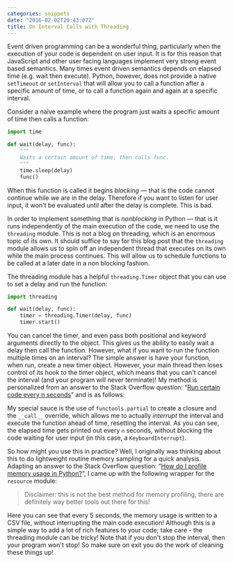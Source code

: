```yaml
---
categories: snippets
date: "2016-02-02T20:43:07Z"
title: On Interval Calls with Threading
---
```


Event driven programming can be a wonderful thing, particularly when the execution of your code is dependent on user input. It is for this reason that JavaScript and other user facing languages implement very strong event based semantics. Many times event driven semantics depends on elapsed time (e.g. wait then execute). Python, however, does not provide a native `setTimeout` or `setInterval` that will allow you to call a function after a specific amount of time, or to call a function again and again at a specific interval.

Consider a naive example where the program just waits a specific amount of time then calls a function:

```python
import time

def wait(delay, func):
    """
    Waits a certain amount of time, then calls func.
    """
    time.sleep(delay)
    func()
```

When this function is called it begins _blocking_ &mdash; that is the code cannot continue while we are in the delay. Therefore if you want to listen for user input, it won't be evaluated until after the delay is complete. This is bad.

In order to implement something that is _nonblocking_ in Python &mdash; that is it runs independently of the main execution of the code, we need to use the `threading` module. This is not a blog on threading, which is an enormous topic of its own. It should suffice to say for this blog post that the `threading` module allows us to spin off an independent thread that executes on its own while the main process continues. This will allow us to schedule functions to be called at a later date in a non blocking fashion.

The threading module has a helpful `threading.Timer` object that you can use to set a delay and run the function:

```python
import threading

def wait(delay, func):
    timer = threading.Timer(delay, func)
    timer.start()
```

You can cancel the timer, and even pass both positional and keyword arguments directly to the object. This gives us the ability to easily wait a delay then call the function. However, what if you want to run the function multiple times on an interval? The simple answer is have your function, when run, create a new timer object. However, your main thread then loses control of its hook to the timer object, which means that you can't cancel the interval (and your program will never terminate)! My method is personalized from an answer to the Stack Overflow question: &ldquo;[Run certain code every n seconds](http://stackoverflow.com/questions/3393612/run-certain-code-every-n-seconds)&rdquo; and is as follows:

<script src="https://gist.github.com/bbengfort/a7d46013f39cf367daa5.js"></script>

My special sauce is the use of `functools.partial` to create a closure and the `__call__` override, which allows me to actually _interrupt_ the interval and execute the function ahead of time, resetting the interval. As you can see, the elapsed time gets printed out every `n` seconds, without blocking the code waiting for user input (in this case, a `KeyboardInterrupt`).

So how might you use this in practice? Well, I originally was thinking about this to do lightweight routine memory sampling for a quick analysis. Adapting an answer to the Stack Overflow question: &ldquo;[How do I profile memory usage in Python?](http://stackoverflow.com/questions/552744/how-do-i-profile-memory-usage-in-python)&rdquo;, I came up with the following wrapper for the `resource` module:

> Disclaimer: this is not the best method for memory profiling, there are definitely way better tools out there for this!

<script src="https://gist.github.com/bbengfort/63f3e14b3693d695ef8b.js"></script>

Here you can see that every 5 seconds, the memory usage is written to a CSV file, without interrupting the main code execution! Although this is a simple way to add a lot of rich features to your code; take care - the threading module can be tricky! Note that if you don't stop the interval, then your program won't stop! So make sure on exit you do the work of cleaning these things up! 
